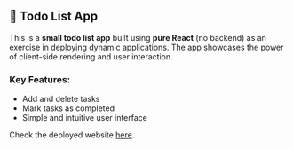 ## 📝 Todo List App

This is a **small todo list app** built using **pure React** (no backend) as an exercise in deploying dynamic applications. The app showcases the power of client-side rendering and user interaction.

### Key Features:
- Add and delete tasks
- Mark tasks as completed
- Simple and intuitive user interface

Check the deployed website [here](https://todo-list-deployment-exercise-c6hywaz0z.vercel.app/).
